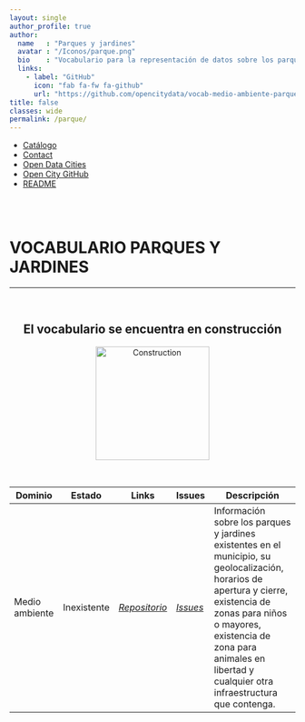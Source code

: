 ```yaml
---
layout: single
author_profile: true 
author:
  name   : "Parques y jardines"
  avatar : "/Iconos/parque.png"
  bio    : "Vocabulario para la representación de datos sobre los parques y jardines."
  links:
    - label: "GitHub"
      icon: "fab fa-fw fa-github"
      url: "https://github.com/opencitydata/vocab-medio-ambiente-parques-jardines"
title: false
classes: wide
permalink: /parque/
---
```

<head>
<link href="/CatalogoFEMP/stylesheet.css" rel="stylesheet"/>
  
  <nav class="style-4">
<ul class="menu-4">
	<li class="current"><a href="https://opencitydata.github.io/CatalogoFEMP/" data-hover="Catálogo">Catálogo</a></li>
	<li class="left"><a href="/CatalogoFEMP/contact/" data-hover="Contact">Contact</a></li>
	<li class="left"><a href="http://vocab.linkeddata.es/datosabiertos/" data-hover="Open Data Cities">Open Data Cities</a></li>
	<li class="left"><a href="https://github.com/opencitydata/" data-hover="Open City GitHub">Open City GitHub</a></li>
	<li class="left"><a href="https://github.com/opencitydata/vocab-medio-ambiente-parques-jardines/blob/main/README.md" data-hover="README">README</a></li>
</ul>
	</nav>
	<br><br>
  
</head>

<div id="bodyid">

<h1> VOCABULARIO PARQUES Y JARDINES </h1>
</div>
  
---

&nbsp;
 
<h2 float="right" align="center"> El vocabulario se encuentra en construcción </h2>

<p float="right" align="center">   
<img src="/CatalogoFEMP/Iconos/constrA.png" alt="Construction" width="200"/>
</p>

&nbsp; &nbsp;
  
  
|Dominio |  Estado  |   Links   |   Issues   |   Descripción   |  
| -------- | -------- | --------- | ---------- | --------------- | 
| Medio ambiente  | Inexistente  |  *[Repositorio]( https://github.com/opencitydata/vocab-medio-ambiente-parques-jardines)*  | *[Issues](https://github.com/opencitydata/vocab-medio-ambiente-parques-jardines/issues)*  |  Información sobre los parques y jardines existentes en el municipio, su geolocalización, horarios de apertura y cierre, existencia de zonas para niños o mayores, existencia de zona para animales en libertad y cualquier otra infraestructura que contenga.   | 

  

 
&nbsp;


  
